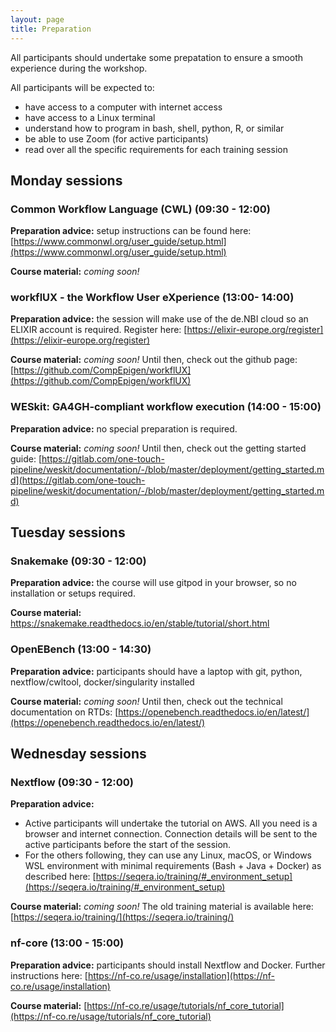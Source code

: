 ```yaml
---
layout: page
title: Preparation
---
```


All participants should undertake some prepatation to ensure a smooth experience during the workshop.

All participants will be expected to:
 - have access to a computer with internet access
 - have access to a Linux terminal
 - understand how to program in bash, shell, python, R, or similar
 - be able to use Zoom (for active participants)
 - read over all the specific requirements for each training session

## Monday sessions

### Common Workflow Language (CWL) (09:30 - 12:00)

**Preparation advice:** setup instructions can be found here: [https://www.commonwl.org/user_guide/setup.html](https://www.commonwl.org/user_guide/setup.html)

**Course material:** *coming soon!*

### workflUX - the Workflow User eXperience (13:00- 14:00)

**Preparation advice:** the session will make use of the de.NBI cloud so an ELIXIR account is required. Register here: [https://elixir-europe.org/register](https://elixir-europe.org/register)

**Course material:** *coming soon!* Until then, check out the github page: [https://github.com/CompEpigen/workflUX](https://github.com/CompEpigen/workflUX)

### WESkit: GA4GH-compliant workflow execution (14:00 - 15:00)

**Preparation advice:** no special preparation is required.

**Course material:** *coming soon!* Until then, check out the getting started guide: [https://gitlab.com/one-touch-pipeline/weskit/documentation/-/blob/master/deployment/getting_started.md](https://gitlab.com/one-touch-pipeline/weskit/documentation/-/blob/master/deployment/getting_started.md)

## Tuesday sessions

### Snakemake (09:30 - 12:00)

**Preparation advice:** the course will use gitpod in your browser, so no installation or setups required.

**Course material:** https://snakemake.readthedocs.io/en/stable/tutorial/short.html

### OpenEBench (13:00 - 14:30)

**Preparation advice:** participants should have a laptop with git, python, nextflow/cwltool, docker/singularity installed

**Course material:** *coming soon!* Until then, check out the technical documentation on RTDs: [https://openebench.readthedocs.io/en/latest/](https://openebench.readthedocs.io/en/latest/)

## Wednesday sessions

### Nextflow (09:30 - 12:00)

**Preparation advice:**
 - Active participants will undertake the tutorial on AWS. All you need is a browser and internet connection. Connection details will be sent to the active participants before the start of the session. 
 - For the others following, they can use any Linux, macOS, or Windows WSL environment with minimal requirements (Bash + Java + Docker) as described here: [https://seqera.io/training/#_environment_setup](https://seqera.io/training/#_environment_setup)

**Course material:** *coming soon!* The old training material is available here: [https://seqera.io/training/](https://seqera.io/training/)

### nf-core (13:00 - 15:00)

**Preparation advice:** participants should install Nextflow and Docker. Further instructions here: [https://nf-co.re/usage/installation](https://nf-co.re/usage/installation)

**Course material:** [https://nf-co.re/usage/tutorials/nf_core_tutorial](https://nf-co.re/usage/tutorials/nf_core_tutorial)
